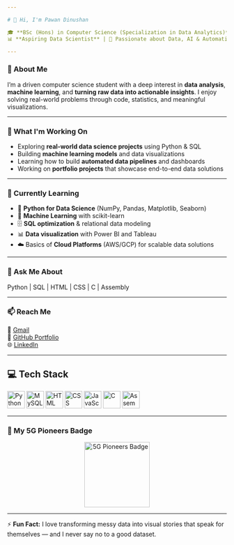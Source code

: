 ```yaml
---

# 👋 Hi, I'm Pawan Dinushan

🎓 **BSc (Hons) in Computer Science (Specialization in Data Analytics)** — Asia Pacific University, Malaysia  
📊 **Aspiring Data Scientist** | 🧠 Passionate about Data, AI & Automation

---
```


### 🚀 About Me

I’m a driven computer science student with a deep interest in **data analysis**, **machine learning**, and **turning raw data into actionable insights**. I enjoy solving real-world problems through code, statistics, and meaningful visualizations.

---

### 🔭 What I'm Working On

* Exploring **real-world data science projects** using Python & SQL  
* Building **machine learning models** and data visualizations  
* Learning how to build **automated data pipelines** and dashboards  
* Working on **portfolio projects** that showcase end-to-end data solutions

---

### 🌱 Currently Learning

* 📌 **Python for Data Science** (NumPy, Pandas, Matplotlib, Seaborn)  
* 🤖 **Machine Learning** with scikit-learn  
* 🗄️ **SQL optimization** & relational data modeling  
* 📊 **Data visualization** with Power BI and Tableau  
* ☁️ Basics of **Cloud Platforms** (AWS/GCP) for scalable data solutions

---

### 💬 Ask Me About

Python | SQL | HTML | CSS | C | Assembly

---

### 📫 Reach Me

📧 [Gmail](mailto:pawandinushan@gmail.com)  
🔗 [GitHub Portfolio](https://github.com/CrypticWHO)  
🌐 [LinkedIn](https://www.linkedin.com/in/rathnaweera-patabendige-pawan-dinushan-285184308/)

---

## 💻 Tech Stack

<p align="left">
  <img src="https://cdn.jsdelivr.net/gh/devicons/devicon/icons/python/python-original.svg" alt="Python" width="40" height="40"/>
  <img src="https://cdn.jsdelivr.net/gh/devicons/devicon/icons/mysql/mysql-original.svg" alt="MySQL" width="40" height="40"/>
  <img src="https://cdn.jsdelivr.net/gh/devicons/devicon/icons/html5/html5-original.svg" alt="HTML" width="40" height="40"/>
  <img src="https://cdn.jsdelivr.net/gh/devicons/devicon/icons/css3/css3-original.svg" alt="CSS" width="40" height="40"/>
  <img src="https://cdn.jsdelivr.net/gh/devicons/devicon/icons/javascript/javascript-original.svg" alt="JavaScript" width="40" height="40"/>
  <img src="https://cdn.jsdelivr.net/gh/devicons/devicon/icons/c/c-original.svg" alt="C" width="40" height="40"/>
  <img src="https://cdn.jsdelivr.net/gh/devicons/devicon/icons/assembly/assembly-original.svg" alt="Assembly" width="40" height="40"/>
</p>

---

### 🏅 My 5G Pioneers Badge

<p align="center">
  <a href="https://www.credly.com/badges/38f08d98-1374-4c3e-9af7-bd196390867c/public_url" target="_blank">
    <img src="https://images.credly.com/size/340x340/images/38f08d98-1374-4c3e-9af7-bd196390867c.png" alt="5G Pioneers Badge" width="150"/>
  </a>
</p>

---

⚡ **Fun Fact:** I love transforming messy data into visual stories that speak for themselves — and I never say no to a good dataset.
